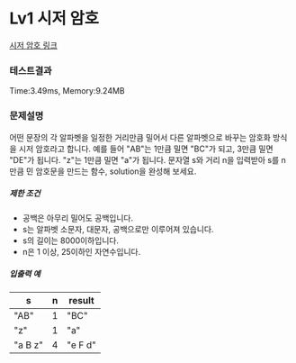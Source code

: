 # Lv1 시저 암호
 [시저 암호 링크](https://school.programmers.co.kr/learn/courses/30/lessons/12926)

### 테스트결과
 Time:3.49ms, Memory:9.24MB


### 문제설명
<p>어떤 문장의 각 알파벳을 일정한 거리만큼 밀어서 다른 알파벳으로 바꾸는 암호화 방식을 시저 암호라고 합니다.  예를 들어 "AB"는 1만큼 밀면 "BC"가 되고, 3만큼 밀면 "DE"가 됩니다. "z"는 1만큼 밀면 "a"가 됩니다. 문자열 s와 거리 n을 입력받아 s를 n만큼 민 암호문을 만드는 함수, solution을 완성해 보세요.</p>

<h5>제한 조건</h5>

<ul>
    <li>공백은 아무리 밀어도 공백입니다.</li>
    <li>s는 알파벳 소문자, 대문자, 공백으로만 이루어져 있습니다.</li>
    <li>s의 길이는 8000이하입니다.</li>
    <li>n은 1 이상, 25이하인 자연수입니다.</li>
</ul>

<h5>입출력 예</h5>
<table class="table">
<thead><tr>
    <th>s</th>
    <th>n</th>
    <th>result</th>
</tr>
</thead>
<tbody><tr>
    <td>"AB"</td>
    <td>1</td>
    <td>"BC"</td>
</tr>
<tr>
    <td>"z"</td>
    <td>1</td>
    <td>"a"</td>
</tr>
<tr>
    <td>"a B z"</td>
    <td>4</td>
    <td>"e F d"</td>
</tr>
</tbody>
</table>
